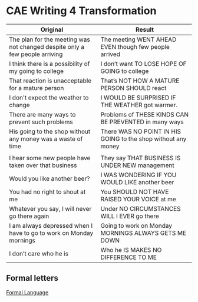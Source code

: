 # CAE Writing 4 Transformation

| Original                                                                    | Result                                                        |
| --------------------------------------------------------------------------- | ------------------------------------------------------------- |
| The plan for the meeting was not changed despite only a few people arriving | The meeting WENT AHEAD EVEN though few people arrived         |
| I think there is a possibility of my going to college                       | I don’t want TO LOSE HOPE OF GOING to college                 |
| That reaction is unacceptable for a mature person                           | That’s NOT HOW A MATURE PERSON SHOULD react                   |
| I don't expect the weather to change                                        | I WOULD BE SURPRISED IF THE WEATHER got warmer.               |
| There are many ways to prevent such problems                                | Problems of THESE KINDS CAN BE PREVENTED in many ways         |
| His going to the shop without any money was a waste of time                 | There WAS NO POINT IN HIS GOING to the shop without any money |
|                                                                             |                                                               |
| I hear some new people have taken over that business                        | They say THAT BUSINESS IS UNDER NEW management                |
| Would you like another beer?                                                | I WAS WONDERING IF YOU WOULD LIKE another beer                |
| You had no right to shout at me                                             | You SHOULD NOT HAVE RAISED YOUR VOICE at me                   |
| Whatever you say, I will never go there again                               | Under NO CIRCUMSTANCES WILL I EVER go there                   |
| I am always depressed when I have to go to work on Monday mornings          | Going to work on Monday MORNINGS ALWAYS GETS ME DOWN          |
| I don’t care who he is                                                      | Who he IS MAKES NO DIFFERENCE TO ME                           |

## Formal letters

[Formal Language](https://www.flo-joe.co.uk/cae/students/writing/formal-language.htm)